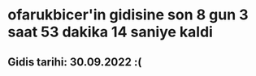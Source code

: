# ofarukbicer'in gidisine son 8 gun 3 saat 53 dakika 14 saniye kaldi

## Gidis tarihi: 30.09.2022 :(